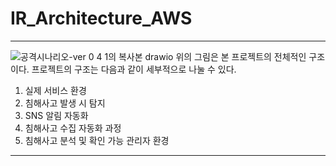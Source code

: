 # IR_Architecture_AWS
---
![공격시나리오-ver 0 4 1의 복사본 drawio](https://github.com/capstone-ilzzo/IR_Architecture_AWS/assets/127736720/02cf4f32-91da-4cb4-b805-fba01f2ebbbf)
위의 그림은 본 프로젝트의 전체적인 구조이다. 프로젝트의 구조는 다음과 같이 세부적으로 나눌 수 있다.
1. 실제 서비스 환경
2. 침해사고 발생 시 탐지
3. SNS 알림 자동화
4. 침해사고 수집 자동화 과정
5. 침해사고 분석 및 확인 가능 관리자 환경
---

